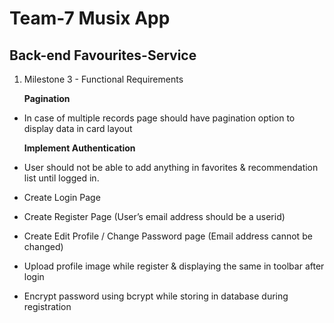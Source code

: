 # Team-7 Musix App

## Back-end Favourites-Service 

1. Milestone 3 - Functional Requirements

    **Pagination**
- In case of multiple records page should have pagination option to display data in card layout

    **Implement Authentication**
- User should not be able to add anything in favorites & recommendation list until logged in.
- Create Login Page
- Create Register Page (User’s email address should be a userid)
- Create Edit Profile / Change Password page (Email address cannot be changed)
- Upload profile image while register & displaying the same in toolbar after login
- Encrypt password using bcrypt while storing in database during registration